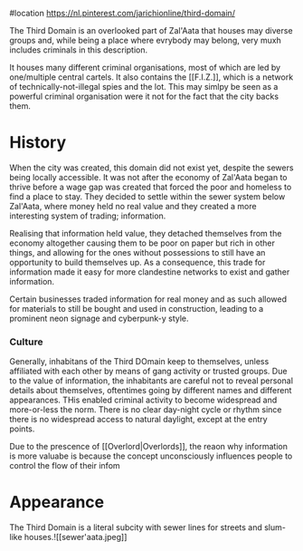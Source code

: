 #location 
https://nl.pinterest.com/jarichionline/third-domain/

The Third Domain is an overlooked part of Zal'Aata that houses may diverse groups and, while being a place where evrybody may belong, very muxh includes criminals in this description.

It houses many different criminal organisations, most of which are led by one/multiple central cartels. It also contains the [[F.I.Z.]], which is a network of technically-not-illegal spies and the lot. This may simlpy be seen as a powerful criminal organisation were it not for the fact that the city backs them.
# History
When the city was created, this domain did not exist yet, despite the sewers being locally accessible. It was not after the economy of Zal'Aata began to thrive before a wage gap was created that forced the poor and homeless to find a place to stay. They decided to settle within the sewer system below Zal'Aata, where money held no real value and they created a more interesting system of trading; information.

Realising that information held value, they detached themselves from the economy altogether causing them to be poor on paper but rich in other things, and allowing for the ones without possessions to still have an opportunity to build themselves up. As a consequence, this trade for information made it easy for more clandestine networks to exist and gather information.

Certain businesses traded information for real money and as such allowed for materials to still be bought and used in construction, leading to a prominent neon signage and cyberpunk-y style.

### Culture
Generally, inhabitans of the Third DOmain keep to themselves, unless affiliated with each other by means of gang activity or trusted groups. Due to the value of information, the inhabitants are careful not to reveal personal details about themselves, oftentimes going by different names and different appearances. THis enabled criminal activity to become widespread and more-or-less the norm.
There is no clear day-night cycle or rhythm since there is no widespread access to natural daylight, except at the entry points. 

Due to the prescence of [[Overlord|Overlords]], the reaon why information is more valuabe is because the concept unconsciously influences people to control the flow of their infom
# Appearance
The Third Domain is a literal subcity with sewer lines for streets and slum-like houses.![[sewer'aata.jpeg]]


